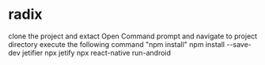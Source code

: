 # radix
clone the project and extact
Open Command prompt and navigate to project directory 
execute the following command "npm install"
npm install --save-dev jetifier
npx jetify
npx react-native run-android
